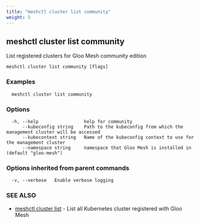 ```yaml
---
title: "meshctl cluster list community"
weight: 5
---
```

## meshctl cluster list community

List registered clusters for Gloo Mesh community edition

```
meshctl cluster list community [flags]
```

### Examples

```
  meshctl cluster list community
```

### Options

```
  -h, --help                 help for community
      --kubeconfig string    Path to the kubeconfig from which the management cluster will be accessed
      --kubecontext string   Name of the kubeconfig context to use for the management cluster
      --namespace string     namespace that Gloo Mesh is installed in (default "gloo-mesh")
```

### Options inherited from parent commands

```
  -v, --verbose   Enable verbose logging
```

### SEE ALSO

* [meshctl cluster list](../meshctl_cluster_list)	 - List all Kubernetes cluster registered with Gloo Mesh

